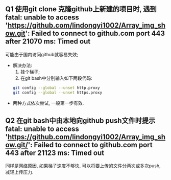 ## Q1 使用git clone 克隆github上新建的项目时, 遇到fatal: unable to access 'https://github.com/lindongyi1002/Array_img_show.git': Failed to connect to github.com port 443 after 21070 ms: Timed out
可能由于国内访问github就容易失效;
* 解决办法: 
    1. 挂个梯子;
    2. 在git bash中分别输入如下两段代码:
    ```bash
    git config --global --unset http.proxy
    git config --global --unset https.proxy
    ```
- 两种方式依次尝试, 一般第一步有效.

## Q2 在git bash中由本地向github push文件时提示fatal: unable to access 'https://github.com/lindongyi1002/Array_img_show.git/': Failed to connect to github.com port 443 after 21123 ms: Timed out
同样是网络原因, 如果梯子速度不够快, 可以将要上传的文件分两次或多次push, 减轻上传压力.